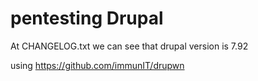 # pentesting Drupal
At CHANGELOG.txt 
we can see that drupal version is 7.92

using https://github.com/immunIT/drupwn

